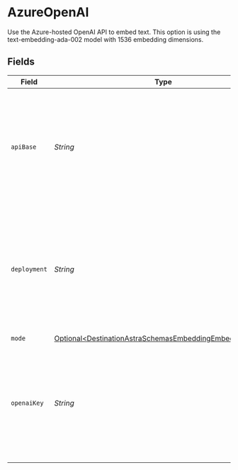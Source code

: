 # AzureOpenAI

Use the Azure-hosted OpenAI API to embed text. This option is using the text-embedding-ada-002 model with 1536 embedding dimensions.


## Fields

| Field                                                                                                                            | Type                                                                                                                             | Required                                                                                                                         | Description                                                                                                                      | Example                                                                                                                          |
| -------------------------------------------------------------------------------------------------------------------------------- | -------------------------------------------------------------------------------------------------------------------------------- | -------------------------------------------------------------------------------------------------------------------------------- | -------------------------------------------------------------------------------------------------------------------------------- | -------------------------------------------------------------------------------------------------------------------------------- |
| `apiBase`                                                                                                                        | *String*                                                                                                                         | :heavy_check_mark:                                                                                                               | The base URL for your Azure OpenAI resource.  You can find this in the Azure portal under your Azure OpenAI resource             | https://your-resource-name.openai.azure.com                                                                                      |
| `deployment`                                                                                                                     | *String*                                                                                                                         | :heavy_check_mark:                                                                                                               | The deployment for your Azure OpenAI resource.  You can find this in the Azure portal under your Azure OpenAI resource           | your-resource-name                                                                                                               |
| `mode`                                                                                                                           | [Optional\<DestinationAstraSchemasEmbeddingEmbeddingMode>](../../models/shared/DestinationAstraSchemasEmbeddingEmbeddingMode.md) | :heavy_minus_sign:                                                                                                               | N/A                                                                                                                              |                                                                                                                                  |
| `openaiKey`                                                                                                                      | *String*                                                                                                                         | :heavy_check_mark:                                                                                                               | The API key for your Azure OpenAI resource.  You can find this in the Azure portal under your Azure OpenAI resource              |                                                                                                                                  |
